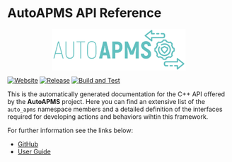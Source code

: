 # AutoAPMS API Reference

<img src="https://github.com/robin-mueller/auto-apms-guide/blob/master/src/public/logo/logo-wo-bg.png?raw=true" style="display:block;float:none;margin-left:auto;margin-right:auto;width:60%">

[![Website](https://img.shields.io/website?url=https%3A%2F%2Frobin-mueller.github.io%2Fauto-apms-guide&label=Website)](https://robin-mueller.github.io/auto-apms-guide/)
[![Release](https://img.shields.io/github/v/release/robin-mueller/auto-apms?label=Release)](https://github.com/robin-mueller/auto-apms/releases)
[![Build and Test](https://github.com/robin-mueller/auto-apms/actions/workflows/build-and-test.yml/badge.svg)](https://github.com/robin-mueller/auto-apms/actions/workflows/build-and-test.yml)

This is the automatically generated documentation for the C++ API offered by the **AutoAPMS** project. Here you can find an extensive list of the `auto_apms` namespace members and a detailed definition of the interfaces required for developing actions and behaviors wihtin this framework.

For further information see the links below:

- [GitHub](https://github.com/robin-mueller/auto-apms)
- [User Guide](https://robin-mueller.github.io/auto-apms-guide/introduction/overview)